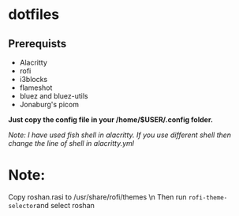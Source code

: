 # dotfiles

## Prerequists
- Alacritty
- rofi
- i3blocks
- flameshot
- bluez and bluez-utils
- Jonaburg's picom

**Just copy the config file in your /home/$USER/.config folder.**

*Note: I have used fish shell in alacritty. If you use different shell then change the line of shell in alacritty.yml*

# Note:
Copy roshan.rasi to /usr/share/rofi/themes \n
Then run ```rofi-theme-selector```and select roshan 
